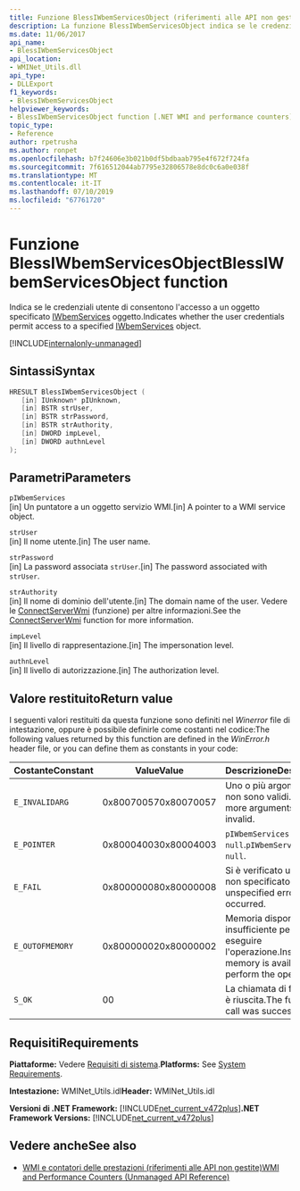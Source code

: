 ```yaml
---
title: Funzione BlessIWbemServicesObject (riferimenti alle API non gestite)
description: La funzione BlessIWbemServicesObject indica se le credenziali utente consentono l'accesso a un oggetto IWbemServices
ms.date: 11/06/2017
api_name:
- BlessIWbemServicesObject
api_location:
- WMINet_Utils.dll
api_type:
- DLLExport
f1_keywords:
- BlessIWbemServicesObject
helpviewer_keywords:
- BlessIWbemServicesObject function [.NET WMI and performance counters]
topic_type:
- Reference
author: rpetrusha
ms.author: ronpet
ms.openlocfilehash: b7f24606e3b021b0df5bdbaab795e4f672f724fa
ms.sourcegitcommit: 7f616512044ab7795e32806578e8dc0c6a0e038f
ms.translationtype: MT
ms.contentlocale: it-IT
ms.lasthandoff: 07/10/2019
ms.locfileid: "67761720"
---
```

# <a name="blessiwbemservicesobject-function"></a><span data-ttu-id="51814-103">Funzione BlessIWbemServicesObject</span><span class="sxs-lookup"><span data-stu-id="51814-103">BlessIWbemServicesObject function</span></span>
<span data-ttu-id="51814-104">Indica se le credenziali utente di consentono l'accesso a un oggetto specificato [IWbemServices](/windows/desktop/api/wbemcli/nn-wbemcli-iwbemservices) oggetto.</span><span class="sxs-lookup"><span data-stu-id="51814-104">Indicates whether the user credentials permit access to a specified [IWbemServices](/windows/desktop/api/wbemcli/nn-wbemcli-iwbemservices) object.</span></span> 

[!INCLUDE[internalonly-unmanaged](../../../../includes/internalonly-unmanaged.md)]

## <a name="syntax"></a><span data-ttu-id="51814-105">Sintassi</span><span class="sxs-lookup"><span data-stu-id="51814-105">Syntax</span></span>

```cpp
HRESULT BlessIWbemServicesObject (
   [in] IUnknown* pIUnknown,
   [in] BSTR strUser, 
   [in] BSTR strPassword, 
   [in] BSTR strAuthority, 
   [in] DWORD impLevel, 
   [in] DWORD authnLevel
);
```

## <a name="parameters"></a><span data-ttu-id="51814-106">Parametri</span><span class="sxs-lookup"><span data-stu-id="51814-106">Parameters</span></span>

`pIWbemServices`\
<span data-ttu-id="51814-107">[in] Un puntatore a un oggetto servizio WMI.</span><span class="sxs-lookup"><span data-stu-id="51814-107">[in] A pointer to a WMI service object.</span></span>

`strUser`\
<span data-ttu-id="51814-108">[in] Il nome utente.</span><span class="sxs-lookup"><span data-stu-id="51814-108">[in] The user name.</span></span>

`strPassword`\
<span data-ttu-id="51814-109">[in] La password associata `strUser`.</span><span class="sxs-lookup"><span data-stu-id="51814-109">[in] The password associated with `strUser`.</span></span>

`strAuthority`\
<span data-ttu-id="51814-110">[in] Il nome di dominio dell'utente.</span><span class="sxs-lookup"><span data-stu-id="51814-110">[in] The domain name of the user.</span></span> <span data-ttu-id="51814-111">Vedere le [ConnectServerWmi](connectserverwmi.md) (funzione) per altre informazioni.</span><span class="sxs-lookup"><span data-stu-id="51814-111">See the [ConnectServerWmi](connectserverwmi.md) function for more information.</span></span>

`impLevel`\
<span data-ttu-id="51814-112">[in] Il livello di rappresentazione.</span><span class="sxs-lookup"><span data-stu-id="51814-112">[in] The impersonation level.</span></span>

`authnLevel`\
<span data-ttu-id="51814-113">[in] Il livello di autorizzazione.</span><span class="sxs-lookup"><span data-stu-id="51814-113">[in] The authorization level.</span></span>

## <a name="return-value"></a><span data-ttu-id="51814-114">Valore restituito</span><span class="sxs-lookup"><span data-stu-id="51814-114">Return value</span></span>

<span data-ttu-id="51814-115">I seguenti valori restituiti da questa funzione sono definiti nel *Winerror* file di intestazione, oppure è possibile definirle come costanti nel codice:</span><span class="sxs-lookup"><span data-stu-id="51814-115">The following values returned by this function are defined in the *WinError.h* header file, or you can define them as constants in your code:</span></span>

|<span data-ttu-id="51814-116">Costante</span><span class="sxs-lookup"><span data-stu-id="51814-116">Constant</span></span>  |<span data-ttu-id="51814-117">Value</span><span class="sxs-lookup"><span data-stu-id="51814-117">Value</span></span>  |<span data-ttu-id="51814-118">Descrizione</span><span class="sxs-lookup"><span data-stu-id="51814-118">Description</span></span>  |
|---------|---------|---------|
| `E_INVALIDARG` | <span data-ttu-id="51814-119">0x80070057</span><span class="sxs-lookup"><span data-stu-id="51814-119">0x80070057</span></span> | <span data-ttu-id="51814-120">Uno o più argomenti non sono validi.</span><span class="sxs-lookup"><span data-stu-id="51814-120">One or more arguments are invalid.</span></span> |
| `E_POINTER` | <span data-ttu-id="51814-121">0x80004003</span><span class="sxs-lookup"><span data-stu-id="51814-121">0x80004003</span></span> | <span data-ttu-id="51814-122">`pIWbemServices` è `null`.</span><span class="sxs-lookup"><span data-stu-id="51814-122">`pIWbemServices` is `null`.</span></span> | 
| `E_FAIL` | <span data-ttu-id="51814-123">0x80000008</span><span class="sxs-lookup"><span data-stu-id="51814-123">0x80000008</span></span> | <span data-ttu-id="51814-124">Si è verificato un errore non specificato.</span><span class="sxs-lookup"><span data-stu-id="51814-124">An unspecified error has occurred.</span></span> |
| `E_OUTOFMEMORY` | <span data-ttu-id="51814-125">0x80000002</span><span class="sxs-lookup"><span data-stu-id="51814-125">0x80000002</span></span> | <span data-ttu-id="51814-126">Memoria disponibile è insufficiente per eseguire l'operazione.</span><span class="sxs-lookup"><span data-stu-id="51814-126">Insufficient memory is available to perform the operation.</span></span> | 
| `S_OK` | <span data-ttu-id="51814-127">0</span><span class="sxs-lookup"><span data-stu-id="51814-127">0</span></span> | <span data-ttu-id="51814-128">La chiamata di funzione è riuscita.</span><span class="sxs-lookup"><span data-stu-id="51814-128">The function call was successful.</span></span> | 

## <a name="requirements"></a><span data-ttu-id="51814-129">Requisiti</span><span class="sxs-lookup"><span data-stu-id="51814-129">Requirements</span></span>

 <span data-ttu-id="51814-130">**Piattaforme:** Vedere [Requisiti di sistema](../../../../docs/framework/get-started/system-requirements.md).</span><span class="sxs-lookup"><span data-stu-id="51814-130">**Platforms:** See [System Requirements](../../../../docs/framework/get-started/system-requirements.md).</span></span>

 <span data-ttu-id="51814-131">**Intestazione:** WMINet_Utils.idl</span><span class="sxs-lookup"><span data-stu-id="51814-131">**Header:** WMINet_Utils.idl</span></span>

 <span data-ttu-id="51814-132">**Versioni di .NET Framework:** [!INCLUDE[net_current_v472plus](../../../../includes/net-current-v472plus.md)]</span><span class="sxs-lookup"><span data-stu-id="51814-132">**.NET Framework Versions:** [!INCLUDE[net_current_v472plus](../../../../includes/net-current-v472plus.md)]</span></span>

## <a name="see-also"></a><span data-ttu-id="51814-133">Vedere anche</span><span class="sxs-lookup"><span data-stu-id="51814-133">See also</span></span>

- [<span data-ttu-id="51814-134">WMI e contatori delle prestazioni (riferimenti alle API non gestite)</span><span class="sxs-lookup"><span data-stu-id="51814-134">WMI and Performance Counters (Unmanaged API Reference)</span></span>](index.md)
